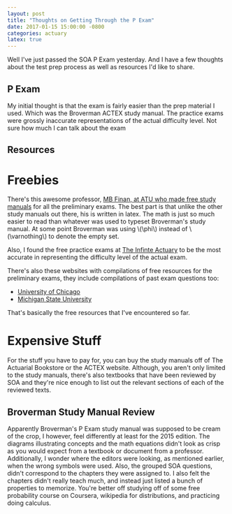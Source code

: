 ```yaml
---
layout: post
title: "Thoughts on Getting Through the P Exam"
date: 2017-01-15 15:00:00 -0800
categories: actuary
latex: true
---
```

Well I've just passed the SOA P Exam yesterday. And I have a few thoughts
about the test prep process as well as resources I'd like to share.

## P Exam
My initial thought is that the exam is fairly easier than the prep material I
used. Which was the Broverman ACTEX study manual. The practice exams were
grossly inaccurate representations of the actual difficulty level. Not sure
how much I can talk about the exam

## Resources

# Freebies
There's this awesome professor, [MB Finan, at ATU who made free
study manuals](http://faculty.atu.edu/mfinan/actuaries.html) for all the
preliminary exams. The best part is that unlike the other study manuals
out there, his is written in latex. The math is just so much easier to read
than whatever was used to typeset Broverman's study manual. At some point
Broverman was using \\(\phi\\) instead of \\(\varnothing\\) to denote the 
empty set.

Also, I found the free practice exams at [The Infinte Actuary](http://www.theinfiniteactuary.com/) 
to be the most accurate in representing the difficulty level of the actual 
exam.

There's also these websites with compilations of free resources for the
preliminary exams, they include compilations of past exam questions too:

* [University of Chicago](https://ucactuarialinitiative.wordpress.com/study-materials/)
* [Michigan State University](https://actuarialscience.natsci.msu.edu/useful-links/resources-for-exam-preparation/)

That's basically the free resources that I've encountered so far.

# Expensive Stuff
For the stuff you have to pay for, you can buy the study manuals off of
The Actuarial Bookstore or the ACTEX website. Although, you aren't only
limited to the study manuals, there's also textbooks that have been
reviewed by SOA and they're nice enough to list out the relevant sections
of each of the reviewed texts.

## Broverman Study Manual Review
Apparently Broverman's P Exam study manual was supposed to be
cream of the crop, I however, feel differently at least for the 2015 edition.
The diagrams illustrating concepts and the math equations didn't look as crisp
as you would expect from a textbook or document from a professor. Additionally,
I wonder where the editors were looking, as mentioned earlier, when the wrong
symbols were used. Also, the grouped SOA questions, didn't correspond to the chapters they 
were assigned to. I also felt the chapters didn't really teach much, and instead 
just listed a bunch of properties to memorize. You're better off studying
off of some free probability course on Coursera, wikipedia for distributions,
and practicing doing calculus.
